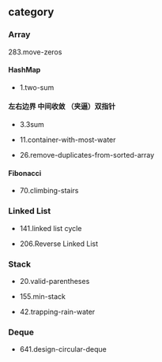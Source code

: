 ## category

### Array

283.move-zeros

#### HashMap

* 1.two-sum


#### 左右边界 中间收敛 （夹逼）双指针

* 3.3sum

* 11.container-with-most-water

* 26.remove-duplicates-from-sorted-array


#### Fibonacci

* 70.climbing-stairs



### Linked List

* 141.linked list cycle

* 206.Reverse Linked List


### Stack

* 20.valid-parentheses

* 155.min-stack

* 42.trapping-rain-water


### Deque

* 641.design-circular-deque







  

